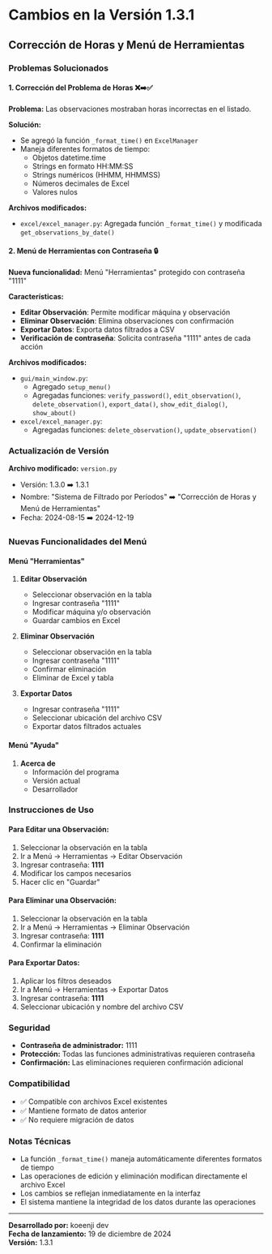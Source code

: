 # Cambios en la Versión 1.3.1

## Corrección de Horas y Menú de Herramientas

### Problemas Solucionados

#### 1. Corrección del Problema de Horas ❌➡️✅

**Problema:** Las observaciones mostraban horas incorrectas en el listado.

**Solución:** 
- Se agregó la función `_format_time()` en `ExcelManager`
- Maneja diferentes formatos de tiempo:
  - Objetos datetime.time
  - Strings en formato HH:MM:SS
  - Strings numéricos (HHMM, HHMMSS)
  - Números decimales de Excel
  - Valores nulos

**Archivos modificados:**
- `excel/excel_manager.py`: Agregada función `_format_time()` y modificada `get_observations_by_date()`

#### 2. Menú de Herramientas con Contraseña 🔒

**Nueva funcionalidad:** Menú "Herramientas" protegido con contraseña "1111"

**Características:**
- **Editar Observación**: Permite modificar máquina y observación
- **Eliminar Observación**: Elimina observaciones con confirmación
- **Exportar Datos**: Exporta datos filtrados a CSV
- **Verificación de contraseña**: Solicita contraseña "1111" antes de cada acción

**Archivos modificados:**
- `gui/main_window.py`: 
  - Agregado `setup_menu()`
  - Agregadas funciones: `verify_password()`, `edit_observation()`, `delete_observation()`, `export_data()`, `show_edit_dialog()`, `show_about()`
- `excel/excel_manager.py`: 
  - Agregadas funciones: `delete_observation()`, `update_observation()`

### Actualización de Versión

**Archivo modificado:** `version.py`
- Versión: 1.3.0 ➡️ 1.3.1
- Nombre: "Sistema de Filtrado por Períodos" ➡️ "Corrección de Horas y Menú de Herramientas"
- Fecha: 2024-08-15 ➡️ 2024-12-19

### Nuevas Funcionalidades del Menú

#### Menú "Herramientas"
1. **Editar Observación**
   - Seleccionar observación en la tabla
   - Ingresar contraseña "1111"
   - Modificar máquina y/o observación
   - Guardar cambios en Excel

2. **Eliminar Observación**
   - Seleccionar observación en la tabla
   - Ingresar contraseña "1111"
   - Confirmar eliminación
   - Eliminar de Excel y tabla

3. **Exportar Datos**
   - Ingresar contraseña "1111"
   - Seleccionar ubicación del archivo CSV
   - Exportar datos filtrados actuales

#### Menú "Ayuda"
1. **Acerca de**
   - Información del programa
   - Versión actual
   - Desarrollador

### Instrucciones de Uso

#### Para Editar una Observación:
1. Seleccionar la observación en la tabla
2. Ir a Menú → Herramientas → Editar Observación
3. Ingresar contraseña: **1111**
4. Modificar los campos necesarios
5. Hacer clic en "Guardar"

#### Para Eliminar una Observación:
1. Seleccionar la observación en la tabla
2. Ir a Menú → Herramientas → Eliminar Observación
3. Ingresar contraseña: **1111**
4. Confirmar la eliminación

#### Para Exportar Datos:
1. Aplicar los filtros deseados
2. Ir a Menú → Herramientas → Exportar Datos
3. Ingresar contraseña: **1111**
4. Seleccionar ubicación y nombre del archivo CSV

### Seguridad

- **Contraseña de administrador:** 1111
- **Protección:** Todas las funciones administrativas requieren contraseña
- **Confirmación:** Las eliminaciones requieren confirmación adicional

### Compatibilidad

- ✅ Compatible con archivos Excel existentes
- ✅ Mantiene formato de datos anterior
- ✅ No requiere migración de datos

### Notas Técnicas

- La función `_format_time()` maneja automáticamente diferentes formatos de tiempo
- Las operaciones de edición y eliminación modifican directamente el archivo Excel
- Los cambios se reflejan inmediatamente en la interfaz
- El sistema mantiene la integridad de los datos durante las operaciones

---

**Desarrollado por:** koeenji dev  
**Fecha de lanzamiento:** 19 de diciembre de 2024  
**Versión:** 1.3.1